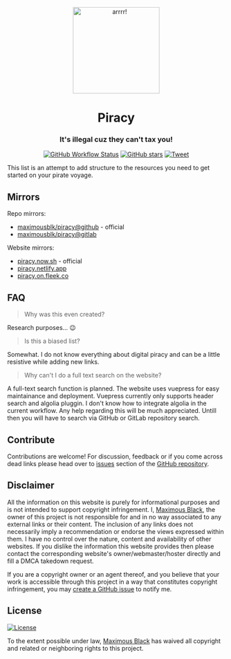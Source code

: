 <div align="center">
  <a href="https://piracy.now.sh"><img width="200" src="https://piracy.now.sh/logo.svg" alt="arrrr!"></a>
  <h1 align="center">Piracy</h1>
  <h3 align="center">It's illegal cuz they can't tax you!</h3>
</div>

<div align="center">
  <a href="https://web.archive.org/web/*/https://piracy.now.sh/"><img alt="GitHub Workflow Status" src="https://img.shields.io/github/workflow/status/maximousblk/piracy/archive?label=Internet%20Archive&logo=github%20actions&logoColor=fff&style=for-the-badge"></a>
  <a href="https://github.com/maximousblk/piracy"><img src="https://img.shields.io/github/stars/maximousblk/piracy?color=555&logo=github&style=for-the-badge" alt="GitHub stars"></a>
  <a href="https://twitter.com/intent/tweet?text=Head over to https://piracy.now.sh/ for amazing %23piracy links and resources!"><img src="https://img.shields.io/badge/-tweet%20about%20this-1da1f2?logoColor=fff&logo=twitter&labelColor=1da1f2&style=for-the-badge" alt="Tweet"></a>
</div>

This list is an attempt to add structure to the resources you need to get started on your pirate voyage.

## Mirrors

Repo mirrors:

- [maximousblk/piracy@github](https://github.com/maximousblk/piracy) - official
- [maximousblk/piracy@gitlab](https://gitlab.com/maximousblk/piracy)

Website mirrors:

- [piracy.now.sh](https://piracy.now.sh/) - official
- [piracy.netlify.app](https://piracy.netlify.app/)
- [piracy.on.fleek.co](https://piracy.on.fleek.co/)

## FAQ

> Why was this even created?

Research purposes... :wink:

> Is this a biased list?

Somewhat. I do not know everything about digital piracy and can be a little resistive while adding new links.

> Why can't I do a full text search on the website?

A full-text search function is planned.
The website uses vuepress for easy maintainance and deployment.
Vuepress currently only supports header search and algolia pluggin.
I don't know how to integrate algolia in the current workflow.
Any help regarding this will be much appreciated.
Untill then you will have to search via GitHub or GitLab repository search.

## Contribute

Contributions are welcome! For discussion, feedback or if you come across dead links please head over to [issues](https://github.com/maximousblk/piracy/issues/) section of the [GitHub repository](https://github.com/maximousblk/piracy).

## Disclaimer

All the information on this website is purely for informational purposes and is not intended to support copyright infringement. I, [Maximous Black](https://maximousblk.github.io/), the owner of this project is not responsible for and in no way associated to any external links or their content. The inclusion of any links does not necessarily imply a recommendation or endorse the views expressed within them. I have no control over the nature, content and availability of other websites. If you dislike the information this website provides then please contact the corresponding website's owner/webmaster/hoster directly and fill a DMCA takedown request.

If you are a copyright owner or an agent thereof, and you believe that your work is accessible through this project in a way that constitutes copyright infringement, you may [create a GitHub issue](https://github.com/maximousblk/piracy/issues/new) to notify me.

## License

[![License](https://img.shields.io/github/license/maximousblk/piracy?style=for-the-badge)](LICENSE)

To the extent possible under law, [Maximous Black](https://maximousblk.github.io/) has waived all copyright and related or neighboring rights to this project.
